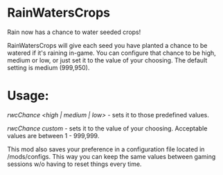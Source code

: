 # RainWatersCrops
Rain now has a chance to water seeded crops!

RainWatersCrops will give each seed you have planted a chance to be watered if it's raining in-game. You can configure that chance to be high, medium or low, or just set it to the value of your choosing. The default setting is medium (999,950).

# Usage: 
*rwcChance <high | medium | low>* - sets it to those predefined values.

*rwcChance custom <number>* - sets it to the value of your choosing. Acceptable values are between 1 - 999,999.

This mod also saves your preference in a configuration file located in /mods/configs. This way you can keep the same values between gaming sessions w/o having to reset things every time.
